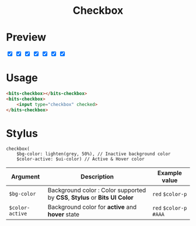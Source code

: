 <h1 style="margin: 0; border: 0; text-align: center;">Checkbox</h1>

# Preview
<div data-is="ui" class="flex">
    <bits-checkbox class="size-1 c-c">
        <input type="checkbox" checked>
    </bits-checkbox>
    <bits-checkbox class="size-2 c-t2">
        <input type="checkbox" checked>
    </bits-checkbox>
    <bits-checkbox class="size-3 c-a1">
        <input type="checkbox" checked>
    </bits-checkbox>
    <bits-checkbox class="size-4 c-p">
        <input type="checkbox" checked>
    </bits-checkbox>
    <bits-checkbox class="size-3 c-a2">
        <input type="checkbox" checked>
    </bits-checkbox>
    <bits-checkbox class="size-2 c-t1">
        <input type="checkbox" checked>
    </bits-checkbox>
    <bits-checkbox class="size-1 c-c">
        <input type="checkbox" checked>
    </bits-checkbox>
</div>

# Usage

```html
<bits-checkbox></bits-checkbox>
<bits-checkbox>
    <input type="checkbox" checked>
</bits-checkbox>
```

# Stylus

```stylus
checkbox(
    $bg-color: lighten(grey, 50%), // Inactive background color
    $color-active: $ui-color) // Active & Hover color
```

|Argument|Description|Example value|
|---|---|---|
|`$bg-color`|Background color : Color supported by **CSS**, **Stylus** or **Bits UI Color**|`red` `$color-p`|
|`$color-active`|Background color for **active** and **hover** state|`red` `$color-p` `#AAA`|
